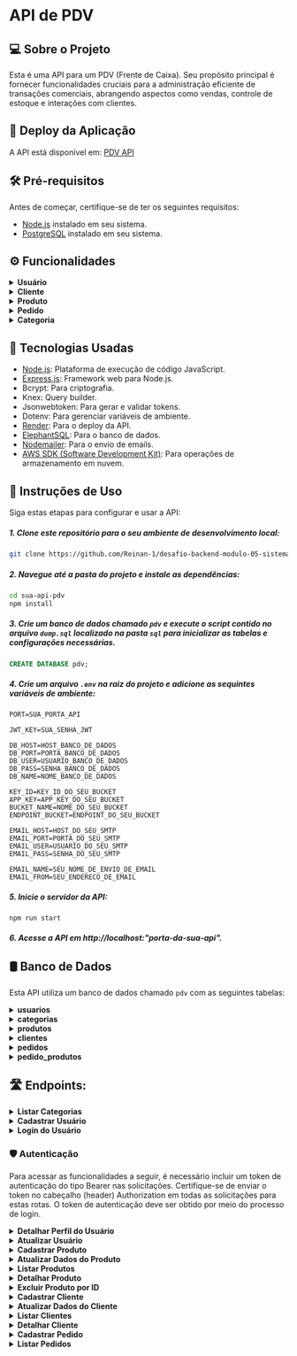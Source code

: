 # API de PDV 

## 💻 Sobre o Projeto 
Esta é uma API para um PDV (Frente de Caixa). Seu propósito principal é fornecer funcionalidades cruciais para a administração eficiente de transações comerciais, abrangendo aspectos como vendas, controle de estoque e interações com clientes.

## 🚀 Deploy da Aplicação
A API está disponível em: [PDV API]()

## 🛠️ Pré-requisitos 
Antes de começar, certifique-se de ter os seguintes requisitos:

- [Node.js](https://nodejs.org/en/download) instalado em seu sistema.
- [PostgreSQL](https://www.postgresql.org/download/) instalado em seu sistema.

## ⚙ Funcionalidades 

<details>
   <summary><b>Usuário</b></summary>
   
   - Cadastrar Usuário
   - Login do Usuário
   - Atualizar Usuário
   - Detalhar Perfil do Usuário
      
</details>

<details>
   <summary><b>Cliente</b></summary>
   
   - Cadastrar Cliente
   - Atualizar Dados do Cliente
   - Detalhar Cliente
   - Listar Clientes
      
</details>

<details>
   <summary><b>Produto</b></summary>
   
   - Cadastrar Produto
   - Atualizar Dados do Produto
   - Detalhar Produto
   - Listar Produtos	
   - Excluir Produto por ID
      
</details>

<details>
   <summary><b>Pedido</b></summary>
   
   - Cadastrar Pedido
   - Listar Pedidos
      
</details>

<details>
   <summary><b>Categoria</b></summary>
   
   - Listar Categorias
      
</details>

## 🧰 Tecnologias Usadas 
- [Node.js](https://nodejs.org/en/download): Plataforma de execução de código JavaScript.
- [Express.js](https://expressjs.com/pt-br/): Framework web para Node.js.
- Bcrypt: Para criptografia.
- Knex: Query builder.
- Jsonwebtoken: Para gerar e validar tokens.
- Dotenv: Para gerenciar variáveis de ambiente.
- [Render](https://render.com/): Para o deploy da API.
- [ElephantSQL](https://www.elephantsql.com/): Para o banco de dados.
- [Nodemailer](https://nodemailer.com/): Para o envio de emails.
- [AWS SDK (Software Development Kit)](https://aws.amazon.com/pt/sdk-for-javascript/): Para operações de armazenamento em nuvem. 

## 📖 Instruções de Uso 

Siga estas etapas para configurar e usar a API:

##### 1. Clone este repositório para o seu ambiente de desenvolvimento local:

```sh
git clone https://github.com/Reinan-1/desafio-backend-modulo-05-sistema-pdv-b2b-ifood-t08.git
```

##### 2. Navegue até a pasta do projeto e instale as dependências:
   
```sh
cd sua-api-pdv
npm install
```
##### 3. Crie um banco de dados chamado `pdv` e execute o script contido no arquivo `dump.sql` localizado na pasta `sql` para inicializar as tabelas e configurações necessárias.

```sql
CREATE DATABASE pdv;
```

##### 4. Crie um arquivo `.env` na raiz do projeto e adicione as sequintes variáveis de ambiente:

```
PORT=SUA_PORTA_API

JWT_KEY=SUA_SENHA_JWT

DB_HOST=HOST_BANCO_DE_DADOS
DB_PORT=PORTA_BANCO_DE_DADOS
DB_USER=USUARIO_BANCO_DE_DADOS
DB_PASS=SENHA_BANCO_DE_DADOS
DB_NAME=NOME_BANCO_DE_DADOS

KEY_ID=KEY_ID_DO_SEU_BUCKET
APP_KEY=APP_KEY_DO_SEU_BUCKET
BUCKET_NAME=NOME_DO_SEU_BUCKET
ENDPOINT_BUCKET=ENDPOINT_DO_SEU_BUCKET

EMAIL_HOST=HOST_DO_SEU_SMTP
EMAIL_PORT=PORTA_DO_SEU_SMTP
EMAIL_USER=USUARIO_DO_SEU_SMTP
EMAIL_PASS=SENHA_DO_SEU_SMTP

EMAIL_NAME=SEU_NOME_DE_ENVIO_DE_EMAIL
EMAIL_FROM=SEU_ENDERECO_DE_EMAIL
```
##### 5. Inicie o servidor da API:

```
npm run start
```
##### 6. Acesse a API em http://localhost:"porta-da-sua-api".

## 🛢 Banco de Dados

Esta API utiliza um banco de dados chamado `pdv` com as seguintes tabelas:

<details>
   <summary><b>usuarios</b></summary>
   
   - **id:** Identificador único do usuário.
   - **nome:** Nome do usuário.
   - **email:** Endereço de e-mail do usuário (campo único).
   - **senha:** Senha do usuário.
     
</details>

<details>
   <summary><b>categorias</b></summary>
   
   - **id:** Identificador único da categoria.
   - **descricao:** Descrição da categoria.
     
</details>

<details>
   <summary><b>produtos</b></summary>
   
   - **id:** Identificador único do produto.
   - **descricao:** Descrição do produto.
   - **quantidade_estoque:** Quantidade disponível em estoque.
   - **valor:** Valor do produto em centavos.
   - **categoria_id:** Chave estrangeira que referencia a categoria do produto.
   - **produto_imagem:** Url para acessar a imagem do produto.
     
</details>

<details>
   <summary><b>clientes</b></summary>
   
   - **id:** Identificador único do cliente.
   - **nome:** Nome do cliente.
   - **email:** Endereço de e-mail do cliente (campo único).
   - **cpf:** CPF do cliente (campo único).
   - **cep:** CEP do cliente.
   - **rua:** Rua do cliente.
   - **numero:** Número do endereço do cliente.
   - **bairro:** Bairro do cliente.
   - **cidade:** Cidade do cliente.
   - **estado:** Estado do cliente.
     
</details>

<details>
   <summary><b>pedidos</b></summary>
   
   - **id:** Identificador único do produto.
   - **cliente_id:** Chave estrangeira que referencia ao cliente responsável pelo pedido.
   - **observacao:** Observação associada ao pedido, fornecida pelo cliente.
   - **valor_total:** Valor total do pedido em centavos.
 
</details>

<details>
   <summary><b>pedido_produtos</b></summary>
   
   - **id:** Identificador único do produto no pedido.
   - **pedido_id:** Chave estrangeira que referencia ao pedido associado.
   - **produto_id:** Chave estrangeira que referencia ao produto relacionado.
   - **quantidade_produto:** Quantidade do produto comprada no pedido.
   - **valor_produto:** Valor unitário do produto em centavos.
 
</details>

## 🛣 Endpoints:

<details>
   <summary><b>Listar Categorias</b></summary>

#### `GET` `/categoria`
   Descrição: Essa é a rota que será chamada quando o usuário quiser listar todas as categorias cadastradas no sistema.
  
#### **Exemplo de requisição**

```javascript
// GET /categoria
// Sem conteúdo no corpo (body) da requisição
```

#### **Exemplos de Resposta (200 OK)**:

```javascript
// HTTP Status 200
[
  {
      id: 1,
      descricao: "Informática"
  },
  {
       id: 2,
       descricao: "Celulares"
  },
];
```
</details>

<details>
   <summary><b>Cadastrar Usuário</b></summary>

#### `POST` `/usuario`
   Descrição: Essa rota é utilizada para cadastrar um novo usuário no sistema.

- **Requisição**  
  O corpo (body) deverá possuir um objeto com as seguintes propriedades (respeitando estes nomes):
  - nome
  - email
  - senha (mínimo de 3 caracteres)
    
#### **Exemplo de requisição**
```javascript
// POST /usuario
// Corpo da requisição para cadastro de usuário (body)
{
    "nome": "José",
    "email": "jose@email.com",
    "senha": "jose"
}
```
#### **Exemplo de Resposta (201 Created)**:

```javascript
// HTTP Status 201 
{
    "id": 1,
    "nome": "José",
    "email": "jose@email.com"
}
```
</details>

<details>
   <summary><b>Login do Usuário</b></summary>

#### `POST` `/login`
   Descrição: Essa é a rota que permite o usuario cadastrado realizar o login no sistema.

- **Requisição**  
  O corpo (body) deverá possuir um objeto com as seguintes propriedades (respeitando estes nomes): 
  - email
  - senha
    
#### **Exemplo de requisição**

```javascript
// POST /login
// Corpo da requisição para login do usuário (body)
{
    "email": "jose@email.com",
    "senha": "123456"
}
```

#### **Exemplo de Resposta (200 OK)**:

```javascript
// HTTP Status 200 
{
    "usuario": {
        "id": 1,
        "nome": "José",
        "email": "jose@email.com"
    },
    "token": "eyJhbGciOiJIUzI1NiIsInR5cCI6IkpXVCJ9.eyJpZCI6MiwiaWF0IjoxNjIzMjQ5NjIxLCJleHAiOjE2MjMyNzg0MjF9.KLR9t7m_JQJfpuRv9_8H2-XJ92TSjKhGPxJXVfX6wBI"
}
```
</details>

### 🛡️ Autenticação

Para acessar as funcionalidades a seguir, é necessário incluir um token de autenticação do tipo Bearer nas solicitações. Certifique-se de enviar o token no cabeçalho (header) Authorization em todas as solicitações para estas rotas. O token de autenticação deve ser obtido por meio do processo de login.

<details>
   <summary><b>Detalhar Perfil do Usuário</b></summary>

#### `GET` `/usuario`
   Descrição: Essa é a rota que será chamada quando o usuario quiser obter os dados do seu próprio perfil. 
   
#### **Exemplo de requisição**

```javascript
// GET /usuario
// Sem conteúdo no corpo (body) da requisição
```

#### **Exemplo de Resposta (200 OK)**:

```javascript
// HTTP Status 200 
{
    "id": 1,
    "nome": "José",
    "email": "jose@email.com"
}
```
</details>

<details>
   <summary><b>Atualizar Usuário</b></summary>

#### `PUT` `/usuario`
   Descrição: Essa é a rota que será chamada quando o usuário quiser realizar alterações no seu próprio perfil.

- **Requisição**  
  O corpo (body) deverá possuir um objeto com as seguintes propriedades (respeitando estes nomes):
  - nome
  - email
  - senha
    
#### **Exemplo de requisição**
```javascript
// PUT /usuario
// Corpo da requisição para atualizar o usuário (body)
{
    "nome": "José de Abreu",
    "email": "jose_abreu@email.com",
    "senha": "j4321"
}
```
#### **Exemplo de Resposta (204 No Content)**:

```javascript
// HTTP Status 204
// Sem conteúdo no corpo (body) da resposta
```
</details>

<details>
   <summary><b>Cadastrar Produto</b></summary>

#### `POST` `/produto`
   Descrição: Essa é a rota que permite o usuário logado cadastrar um novo produto no sistema. A requisição deve ser enviada como `multipart/form-data`.

- **Requisição**  
  O corpo (body) deverá possuir um objeto com as seguintes propriedades (respeitando estes nomes):
  - descricao
  - quantidade_estoque
  - valor
  - categoria_id

  Os seguintes campos são opcionais:
  - produto_imagem (para upload de imagem do produto)
    
#### **Exemplo de requisição**
```javascript
// POST /produto
// Corpo da requisição para cadastro de produto (body)

descricao = Camisa Polo 
quantidade_estoque = 100 
valor = 2599 
categoria_id = 1 
produto_imagem = @caminho/do/arquivo.jpg 

```
#### **Exemplo de Resposta (201 Created)**:

```javascript
// HTTP Status 201 
{
    "id": 1,
    "descricao": "Camisa Polo",
    "quantidade_estoque": 100,
    "valor": 2599,
    "categoria_id": 1
    "produto_imagem": "https://endpoint-bucket/produtos/1/nomeDaImagem.jpg"
}

```

</details>

<details>
   <summary><b>Atualizar Dados do Produto</b></summary>

#### `PUT` `/produto/:id`
   Descrição: Essa é a rota que permite o usuário logado a atualizar as informações de um produto cadastrado. A requisição deve ser enviada como `multipart/form-data`.

- **Requisição**  
  O corpo (body) deverá possuir um objeto com as seguintes propriedades (respeitando estes nomes):
  - descricao
  - quantidade_estoque
  - valor
  - categoria_id

  Os seguintes campos são opcionais:
  - produto_imagem (para upload de imagem do produto)
    
#### **Exemplo de requisição**
```javascript
// PUT /produto/1
// Corpo da requisição para atualizar o produto (body)

descricao = Camisa Preta 
quantidade_estoque = 50 
valor = 2499 
categoria_id = 2 

```
#### **Exemplo de Resposta (204 No Content)**:

```javascript
// HTTP Status 204
// Sem conteúdo no corpo (body) da resposta
```
</details>

<details>
   <summary><b>Listar Produtos</b></summary>

#### `GET` `/produto`
   Descrição: Essa é a rota que será chamada quando o usuário logado quiser listar todos os produtos cadastrados. É possível incluir um parâmetro de consulta (query parameter) `categoria_id` para filtrar os produtos por categoria. 
   
#### **Exemplo de requisição**

```javascript
// GET /produto
// ou
// GET /produto?categoria_id=1
// Sem conteúdo no corpo (body) da requisição
```

#### **Exemplo de Resposta (200 OK)**:

```javascript
// HTTP Status 200 
[
   {
       "id": 1,
       "descricao": "Camisa Polo",
       "quantidade_estoque": 100,
       "valor": 2599,
       "categoria_id": 1
   },
   {
       "id": 2,
       "descricao": "Camisa Vermelha",
       "quantidade_estoque": 50,
       "valor": 1499,
       "categoria_id": 1
   }
]
```
</details>

<details>
   <summary><b>Detalhar Produto</b></summary>

#### `GET` `/produto/:id`
   Descrição: Essa é a rota que permite o usuário logado obter um de seus produtos cadastrados. 
   
#### **Exemplo de requisição**

```javascript
// GET /produto/2
// Sem conteúdo no corpo (body) da requisição
```

#### **Exemplo de Resposta (200 OK)**:

```javascript
// HTTP Status 200 
{
   "id": 2,
   "descricao": "Camisa Vermelha",
   "quantidade_estoque": 50,
   "valor": 1499,
   "categoria_id": 1
}
```
</details>

<details>
   <summary><b>Excluir Produto por ID</b></summary>

#### `DELETE` `/produto/:id`
   Descrição: Essa é a rota que será chamada quando o usuário logado quiser excluir um de seus produtos cadastrados. 
   
#### **Exemplo de requisição**

```javascript
// DELETE /produto/1
// Sem conteúdo no corpo (body) da requisição
```

#### **Exemplo de Resposta (204 No Content)**:

```javascript
// HTTP Status 204 
// Sem conteúdo no corpo (body) da resposta
```
</details>

<details>
   <summary><b>Cadastrar Cliente</b></summary>

#### `POST` `/cliente`
   Descrição: Essa é a rota que permite usuário logado cadastrar um novo cliente no sistema.

- **Requisição**  
  O corpo (body) deverá possuir um objeto com as seguintes propriedades (respeitando estes nomes):
  - nome
  - email
  - cpf
    
  Os seguintes campos são opcionais:
   - cep 
   - rua
   - numero
   - bairro
   - cidade
   - estado
    
#### **Exemplo de requisição**
```javascript
// POST /cliente
// Corpo da requisição para cadastro de cliente (body)
{
    "nome": "José",
    "email": "jose@email.com",
    "cpf": "11111111111"
}
```
#### **Exemplo de Resposta (201 Created)**:

```javascript
// HTTP Status 201 
{   
    "id": 1,
    "nome": "José",
    "email": "jose@email.com",
    "cpf": "11111111111",
    "cep": null,
    "rua": null,
    "numero": null,
    "bairro": null,
    "cidade": null,
    "estado": null
}
```
</details>

<details>
   <summary><b>Atualizar Dados do Cliente</b></summary>

#### `PUT` `/cliente/:id`
   Descrição: Essa é a rota que permite o usuário realizar atualização de um cliente cadastrado.

- **Requisição**  
  O corpo (body) deverá possuir um objeto com as seguintes propriedades (respeitando estes nomes):
  - nome
  - email
  - cpf
    
  Os seguintes campos são opcionais:
   - cep 
   - rua
   - numero
   - bairro
   - cidade
   - estado
    
#### **Exemplo de requisição**
```javascript
// PUT /cliente/1
// Corpo da requisição para atualizar cliente (body)
{
    "nome": "José Santos",
    "email": "joseSantos@email.com",
    "cpf": "11111111111"
}
```
#### **Exemplo de Resposta (204 No Content)**:

```javascript
// HTTP Status 204 
// Sem conteúdo no corpo (body) da resposta
```
</details>

<details>
   <summary><b>Listar Clientes</b></summary>

#### `GET` `/cliente`
   Descrição: Essa é a rota que será chamada quando o usuário logado quiser listar todos os clientes cadastrados.
   
#### **Exemplo de requisição**

```javascript
// GET /cliente
// Sem conteúdo no corpo (body) da requisição
```

#### **Exemplo de Resposta (200 OK)**:

```javascript
// HTTP Status 200 
[
   {   
       "id": 1,
       "nome": "José Santos",
       "email": "joseSantos@email.com",
       "cpf": "11111111111",
       "cep": null,
       "rua": null,
       "numero": null,
       "bairro": null,
       "cidade": null,
       "estado": null
   },
   {   
       "id": 2,
       "nome": "Maria",
       "email": "maria@email.com",
       "cpf": "11111112222",
       "cep": "12345678",
       "rua": "Rua Nova York",
       "numero": "123",
       "bairro": "Pinheiros",
       "cidade": "São Paulo",
       "estado": "São Paulo"
   }
]
```
</details>

<details>
   <summary><b>Detalhar Cliente</b></summary>

#### `GET` `/cliente/:id`
   Descrição: Essa é a rota que será chamada quando o usuário logado quiser obter um de seus clientes cadastrados.
   
#### **Exemplo de requisição**

```javascript
// GET /cliente/2
// Sem conteúdo no corpo (body) da requisição
```

#### **Exemplo de Resposta (200 OK)**:

```javascript
// HTTP Status 200 
{   
   "id": 2,
   "nome": "Maria",
   "email": "maria@email.com",
   "cpf": "11111112222",
   "cep": "12345678",
   "rua": "Rua Nova York",
   "numero": "123",
   "bairro": "Pinheiros",
   "cidade": "São Paulo",
   "estado": "São Paulo"
}
```
</details>

<details>
   <summary><b>Cadastrar Pedido</b></summary>

#### `POST` `/pedido`
   Descrição: Essa é a rota que será utilizada para cadastrar um novo pedido no sistema.

- **Requisição**  
  O corpo (body) deverá possuir um objeto com as seguintes propriedades (respeitando estes nomes):
  - cliente_id
  - pedido_produtos
     - produto_id
     - quantidade_produto

   Os seguintes campos são opcionais:
  - observacao 
    
#### **Exemplo de requisição**
```javascript
// POST /pedido
// Corpo da requisição para cadastro de pedido (body)
{
    "cliente_id": 1,
    "observacao": "Em caso de ausência recomendo deixar com algum vizinho",
    "pedido_produtos": [
        {
            "produto_id": 1,
            "quantidade_produto": 1
        },
        {
            "produto_id": 2,
            "quantidade_produto": 1
        }
    ]
}
```
#### **Exemplo de Resposta (201 Created)**:

```javascript
// HTTP Status 201 
{
	"id": 1,
	"cliente_id": 1,
	"observacao": "Em caso de ausência recomendo deixar com algum vizinho",
	"valor_total": 10000
}
```
</details>

<details>
   <summary><b>Listar Pedidos</b></summary>

#### `GET` `/pedido`
   Descrição: Essa é a rota que será chamada quando o usuário logado quiser listar todos os pedidos cadastrados. É possível incluir um parâmetro de consulta (query parameter) `cliente_id` para filtrar os pedidos por clientes. 
   
#### **Exemplo de requisição**

```javascript
// GET /pedido
// ou
// GET /pedido?cliente_id=1
// Sem conteúdo no corpo (body) da requisição
```

#### **Exemplo de Resposta (200 OK)**:

```javascript
// HTTP Status 200 
[
    {
        "pedido": {
            "id": 1,
            "valor_total": 10000,
            "observacao": "Em caso de ausência recomendo deixar com algum vizinho",
            "cliente_id": 1
        },
        "pedido_produtos": [
            {
                "id": 1,
                "quantidade_produto": 1,
                "valor_produto": 8000,
                "pedido_id": 1,
                "produto_id": 1
            },
            {
                "id": 2,
                "quantidade_produto": 1,
                "valor_produto": 2000,
                "pedido_id": 1,
                "produto_id": 2
            }
        ]
    }
]
```
</details>




